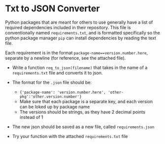 # Txt to JSON Converter

Python packages that are meant for others to use generally have a list of required dependencies included in their repository. This file is conventionally named `requirements.txt`, and is formatted specifically so the python package manager `pip` can install dependencies by reading the text file.

Each requirement is in the format `package-name==version.number.here`, separate by a newline (for reference, see the attached file).

* Write a function `req_to_json(filename)` that takes in the name of a `requirements.txt` file and converts it to json.

* The format for the `.json` file should be:
  * `{'package-name': 'version.number.here', 'other-pkg':'other.version.number'}`
  * Make sure that each package is a separate key, and each version can be loked up by package name
  * The versions should be strings, as they have 2 decimal points instead of 1

* The new json should be saved as a new file, called `requirements.json`

* Try your function with the attached `requirements.txt` file

